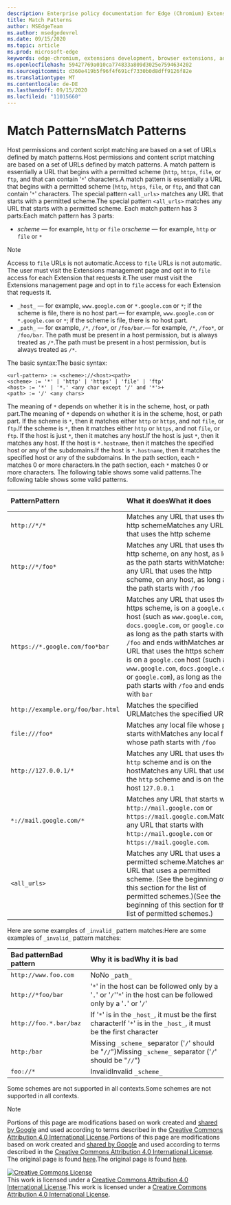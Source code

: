 ```yaml
---
description: Enterprise policy documentation for Edge (Chromium) Extensions.
title: Match Patterns
author: MSEdgeTeam
ms.author: msedgedevrel
ms.date: 09/15/2020
ms.topic: article
ms.prod: microsoft-edge
keywords: edge-chromium, extensions development, browser extensions, addons, partner center, developer
ms.openlocfilehash: 59427769a010ca774833a809d3025e7594634202
ms.sourcegitcommit: d360e419b5f96f4f691cf7330b0d8dff9126f82e
ms.translationtype: MT
ms.contentlocale: de-DE
ms.lasthandoff: 09/15/2020
ms.locfileid: "11015660"
---
```

# <span data-ttu-id="e2e6e-104">Match Patterns</span><span class="sxs-lookup"><span data-stu-id="e2e6e-104">Match Patterns</span></span>

<span data-ttu-id="e2e6e-105">Host permissions and content script matching are based on a set of URLs defined by match patterns.</span><span class="sxs-lookup"><span data-stu-id="e2e6e-105">Host permissions and content script matching are based on a set of URLs defined by match patterns.</span></span>  <span data-ttu-id="e2e6e-106">A match pattern is essentially a URL that begins with a permitted scheme (`http`, `https`, `file`, or `ftp`, and that can contain '`*`' characters.</span><span class="sxs-lookup"><span data-stu-id="e2e6e-106">A match pattern is essentially a URL that begins with a permitted scheme (`http`, `https`, `file`, or `ftp`, and that can contain '`*`' characters.</span></span>  <span data-ttu-id="e2e6e-107">The special pattern `<all_urls>` matches any URL that starts with a permitted scheme.</span><span class="sxs-lookup"><span data-stu-id="e2e6e-107">The special pattern `<all_urls>` matches any URL that starts with a permitted scheme.</span></span>  <span data-ttu-id="e2e6e-108">Each match pattern has 3 parts:</span><span class="sxs-lookup"><span data-stu-id="e2e6e-108">Each match pattern has 3 parts:</span></span>  

*   <span data-ttu-id="e2e6e-109">_scheme_ — for example, `http` or `file` or</span><span class="sxs-lookup"><span data-stu-id="e2e6e-109">_scheme_ — for example, `http` or `file` or</span></span> `*`  

> [!NOTE]
> <span data-ttu-id="e2e6e-110">Access to `file` URLs is not automatic.</span><span class="sxs-lookup"><span data-stu-id="e2e6e-110">Access to `file` URLs is not automatic.</span></span>  <span data-ttu-id="e2e6e-111">The user must visit the Extensions management page and opt in to `file` access for each Extension that requests it.</span><span class="sxs-lookup"><span data-stu-id="e2e6e-111">The user must visit the Extensions management page and opt in to `file` access for each Extension that requests it.</span></span>  

*   `_host_` <span data-ttu-id="e2e6e-112">— for example, `www.google.com` or `*.google.com` or `*`; if the scheme is file, there is no host part.</span><span class="sxs-lookup"><span data-stu-id="e2e6e-112">— for example, `www.google.com` or `*.google.com` or `*`; if the scheme is file, there is no host part.</span></span>  
*   `_path_` <span data-ttu-id="e2e6e-113">— for example, `/*`, `/foo*`, or `/foo/bar`.</span><span class="sxs-lookup"><span data-stu-id="e2e6e-113">— for example, `/*`, `/foo*`, or `/foo/bar`.</span></span>  <span data-ttu-id="e2e6e-114">The path must be present in a host permission, but is always treated as `/*`.</span><span class="sxs-lookup"><span data-stu-id="e2e6e-114">The path must be present in a host permission, but is always treated as `/*`.</span></span>  

<span data-ttu-id="e2e6e-115">The basic syntax:</span><span class="sxs-lookup"><span data-stu-id="e2e6e-115">The basic syntax:</span></span>  

```shell
<url-pattern> := <scheme>://<host><path>
<scheme> := '*' | 'http' | 'https' | 'file' | 'ftp'
<host> := '*' | '*.' <any char except '/' and '*'>+
<path> := '/' <any chars>
```  

<span data-ttu-id="e2e6e-116">The meaning of `*` depends on whether it is in the scheme, host, or path part.</span><span class="sxs-lookup"><span data-stu-id="e2e6e-116">The meaning of `*` depends on whether it is in the scheme, host, or path part.</span></span>  <span data-ttu-id="e2e6e-117">If the scheme is `*`, then it matches either `http` or `https`, and not `file`, or `ftp`.</span><span class="sxs-lookup"><span data-stu-id="e2e6e-117">If the scheme is `*`, then it matches either `http` or `https`, and not `file`, or `ftp`.</span></span>  <span data-ttu-id="e2e6e-118">If the host is just `*`, then it matches any host.</span><span class="sxs-lookup"><span data-stu-id="e2e6e-118">If the host is just `*`, then it matches any host.</span></span> <span data-ttu-id="e2e6e-119">If the host is `*.hostname`, then it matches the specified host or any of the subdomains.</span><span class="sxs-lookup"><span data-stu-id="e2e6e-119">If the host is `*.hostname`, then it matches the specified host or any of the subdomains.</span></span>  <span data-ttu-id="e2e6e-120">In the path section, each `*` matches 0 or more characters.</span><span class="sxs-lookup"><span data-stu-id="e2e6e-120">In the path section, each `*` matches 0 or more characters.</span></span>  <span data-ttu-id="e2e6e-121">The following table shows some valid patterns.</span><span class="sxs-lookup"><span data-stu-id="e2e6e-121">The following table shows some valid patterns.</span></span>  

| <span data-ttu-id="e2e6e-122">Pattern</span><span class="sxs-lookup"><span data-stu-id="e2e6e-122">Pattern</span></span> | <span data-ttu-id="e2e6e-123">What it does</span><span class="sxs-lookup"><span data-stu-id="e2e6e-123">What it does</span></span> | <span data-ttu-id="e2e6e-124">Examples of matching URLs</span><span class="sxs-lookup"><span data-stu-id="e2e6e-124">Examples of matching URLs</span></span> |  
|:--- |:--- |:--- |  
| `http://*/*` | <span data-ttu-id="e2e6e-125">Matches any URL that uses the http scheme</span><span class="sxs-lookup"><span data-stu-id="e2e6e-125">Matches any URL that uses the http scheme</span></span> | `http://www.google.com` `http://example.org/foo/bar.html` |  
| `http://*/foo*` | <span data-ttu-id="e2e6e-126">Matches any URL that uses the http scheme, on any host, as long as the path starts with</span><span class="sxs-lookup"><span data-stu-id="e2e6e-126">Matches any URL that uses the http scheme, on any host, as long as the path starts with</span></span> `/foo` | `http://example.com/foo/bar.html` `http://www.google.com/foo` |  
| `https://*.google.com/foo*bar` | <span data-ttu-id="e2e6e-127">Matches any URL that uses the https scheme, is on a `google.com` host \(such as `www.google.com`, `docs.google.com`, or `google.com`\), as long as the path starts with `/foo` and ends with</span><span class="sxs-lookup"><span data-stu-id="e2e6e-127">Matches any URL that uses the https scheme, is on a `google.com` host \(such as `www.google.com`, `docs.google.com`, or `google.com`\), as long as the path starts with `/foo` and ends with</span></span> `bar` | `https://www.google.com/foo/baz/bar` `https://docs.google.com/foobar` |  
| `http://example.org/foo/bar.html` | <span data-ttu-id="e2e6e-128">Matches the specified URL</span><span class="sxs-lookup"><span data-stu-id="e2e6e-128">Matches the specified URL</span></span> | `http://example.org/foo/bar.html` |  
|`file:///foo*` | <span data-ttu-id="e2e6e-129">Matches any local file whose path starts with</span><span class="sxs-lookup"><span data-stu-id="e2e6e-129">Matches any local file whose path starts with</span></span> `/foo` | `file:///foo/bar.html` `file:///foo` |  
| `http://127.0.0.1/*` | <span data-ttu-id="e2e6e-130">Matches any URL that uses the `http` scheme and is on the host</span><span class="sxs-lookup"><span data-stu-id="e2e6e-130">Matches any URL that uses the `http` scheme and is on the host</span></span> `127.0.0.1` | `http://127.0.0.1` `http://127.0.0.1/foo/bar.html` |  
| `*://mail.google.com/*` | <span data-ttu-id="e2e6e-131">Matches any URL that starts with `http://mail.google.com` or `https://mail.google.com`.</span><span class="sxs-lookup"><span data-stu-id="e2e6e-131">Matches any URL that starts with `http://mail.google.com` or `https://mail.google.com`.</span></span> | `http://mail.google.com/foo/baz/bar` `https://mail.google.com/foobar` |  
| `<all_urls>` | <span data-ttu-id="e2e6e-132">Matches any URL that uses a permitted scheme.</span><span class="sxs-lookup"><span data-stu-id="e2e6e-132">Matches any URL that uses a permitted scheme.</span></span> <span data-ttu-id="e2e6e-133">\(See the beginning of this section for the list of permitted schemes.\)</span><span class="sxs-lookup"><span data-stu-id="e2e6e-133">\(See the beginning of this section for the list of permitted schemes.\)</span></span> | `http://example.org/foo/bar.html` `file:///bar/baz.html` |  

<span data-ttu-id="e2e6e-134">Here are some examples of `_invalid_` pattern matches:</span><span class="sxs-lookup"><span data-stu-id="e2e6e-134">Here are some examples of `_invalid_` pattern matches:</span></span>

| <span data-ttu-id="e2e6e-135">Bad pattern</span><span class="sxs-lookup"><span data-stu-id="e2e6e-135">Bad pattern</span></span> | <span data-ttu-id="e2e6e-136">Why it is bad</span><span class="sxs-lookup"><span data-stu-id="e2e6e-136">Why it is bad</span></span> |  
|:--- |:--- |  
| `http://www.foo.com` | <span data-ttu-id="e2e6e-137">No</span><span class="sxs-lookup"><span data-stu-id="e2e6e-137">No</span></span> `_path_` |  
| `http://*foo/bar` | <span data-ttu-id="e2e6e-138">'`*`' in the host can be followed only by a '`.`' or '`/`'</span><span class="sxs-lookup"><span data-stu-id="e2e6e-138">'`*`' in the host can be followed only by a '`.`' or '`/`'</span></span> |  
| `http://foo.*.bar/baz` | <span data-ttu-id="e2e6e-139">If '`*`' is in the `_host_`, it must be the first character</span><span class="sxs-lookup"><span data-stu-id="e2e6e-139">If '`*`' is in the `_host_`, it must be the first character</span></span> |  
| `http:/bar` | <span data-ttu-id="e2e6e-140">Missing `_scheme_` separator \('`/`' should be "`//`"\)</span><span class="sxs-lookup"><span data-stu-id="e2e6e-140">Missing `_scheme_` separator \('`/`' should be "`//`"\)</span></span> |  
| `foo://*` | <span data-ttu-id="e2e6e-141">Invalid</span><span class="sxs-lookup"><span data-stu-id="e2e6e-141">Invalid</span></span> `_scheme_` |  

<span data-ttu-id="e2e6e-142">Some schemes are not supported in all contexts.</span><span class="sxs-lookup"><span data-stu-id="e2e6e-142">Some schemes are not supported in all contexts.</span></span>

> [!NOTE]
> <span data-ttu-id="e2e6e-143">Portions of this page are modifications based on work created and [shared by Google][GoogleSitePolicies] and used according to terms described in the [Creative Commons Attribution 4.0 International License][CCA4IL].</span><span class="sxs-lookup"><span data-stu-id="e2e6e-143">Portions of this page are modifications based on work created and [shared by Google][GoogleSitePolicies] and used according to terms described in the [Creative Commons Attribution 4.0 International License][CCA4IL].</span></span>  
> <span data-ttu-id="e2e6e-144">The original page is found [here](https://developer.chrome.com/extensions/match_patterns/).</span><span class="sxs-lookup"><span data-stu-id="e2e6e-144">The original page is found [here](https://developer.chrome.com/extensions/match_patterns/).</span></span>  

[![Creative Commons License][CCby4Image]][CCA4IL]  
<span data-ttu-id="e2e6e-146">This work is licensed under a [Creative Commons Attribution 4.0 International License][CCA4IL].</span><span class="sxs-lookup"><span data-stu-id="e2e6e-146">This work is licensed under a [Creative Commons Attribution 4.0 International License][CCA4IL].</span></span>  

[CCA4IL]: https://creativecommons.org/licenses/by/4.0  
[CCby4Image]: https://i.creativecommons.org/l/by/4.0/88x31.png  
[GoogleSitePolicies]: https://developers.google.com/terms/site-policies  
